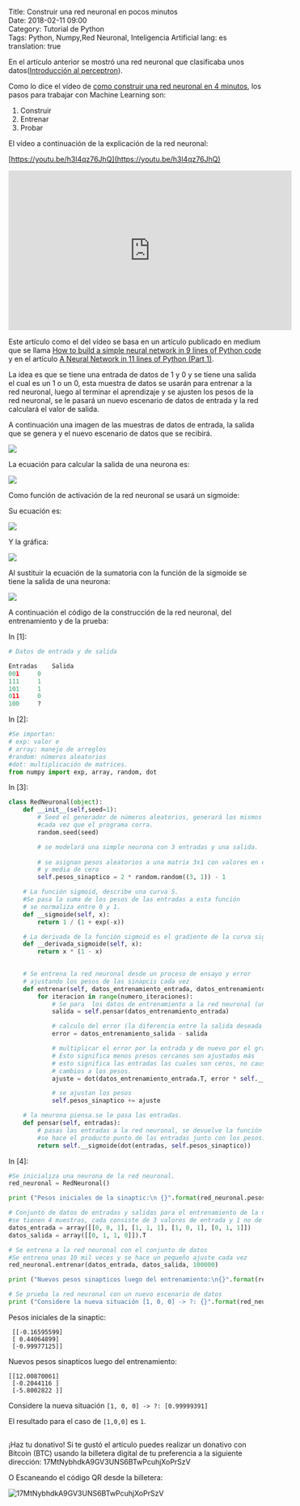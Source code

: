 Title: Construir una red neuronal en pocos minutos  
Date: 2018-02-11 09:00  
Category: Tutorial de Python  
Tags: Python, Numpy,Red Neuronal, Inteligencia Artificial
lang: es  
translation: true

En el artículo anterior se mostró una red neuronal que clasificaba unos datos([Introducción al perceptron](https://www.seraph.to/introduccion-al-perceptron-con-python.html)).

Como lo dice el vídeo de [como construir una red neuronal en 4 minutos](http://www.youtube.com/watch?v=h3l4qz76JhQ&t=2s), los pasos para trabajar con Machine Learning son:

1. Construir
2. Entrenar 
3. Probar



El vídeo a continuación de la explicación de la red neuronal:

[https://youtu.be/h3l4qz76JhQ](https://youtu.be/h3l4qz76JhQ) 

<iframe width="560" height="315" src="https://www.youtube.com/embed/h3l4qz76JhQ" frameborder="0" allow="accelerometer; autoplay; encrypted-media; gyroscope; picture-in-picture" allowfullscreen></iframe>




Este artículo como el del vídeo se basa en un artículo publicado en medium que se llama [How to build a simple neural network in 9 lines of Python code](http://medium.com/technology-invention-and-more/how-to-build-a-simple-neural-network-in-9-lines-of-python-code-cc8f23647ca1) y en el artículo [A Neural Network in 11 lines of Python (Part 1)](http://iamtrask.github.io/2015/07/12/basic-python-network/).

La idea es que se tiene una entrada de datos de 1 y 0 y se tiene una salida el cual es un 1 o un 0,  esta muestra de datos se usarán para entrenar a la red neuronal, luego al terminar el aprendizaje y se ajusten los pesos de la red neuronal, se le pasará un nuevo escenario de datos de entrada y la red calculará el valor de salida.

A continuación una imagen de las muestras de datos de entrada, la salida que se genera y el nuevo escenario de datos que se recibirá.

![](./images/construirunaredneuronalenpocosminutos-1.png) 

La ecuación para calcular la salida de una neurona es:  

![](./images/construirunaredneuronalenpocosminutos-2.png) 

Como función  de activación de la red neuronal se usará un sigmoide:

Su ecuación es:

![](./images/construirunaredneuronalenpocosminutos-3.png) 

Y la gráfica:

![](./images/construirunaredneuronalenpocosminutos-4.png) 

Al sustituir la ecuación de la sumatoria con la función de la sigmoide se tiene la salida de una neurona:

![](./images/construirunaredneuronalenpocosminutos-5.png) 

A continuación el código de la construcción de la red neuronal, del entrenamiento y de la prueba:


In [1]:
```python
# Datos de entrada y de salida

Entradas 	Salida
001 	0
111 	1
101 	1
011 	0
100 	?
```
In [2]:
```python
#Se importan:
# exp: valor e
# array: manejo de arreglos
#random: números aleatorios
#dot: multiplicación de matrices.
from numpy import exp, array, random, dot
```
In [3]:
```python
class RedNeuronal(object):
    def __init__(self,seed=1):
        # Seed el generador de números aleatorios, generará los mismos números
        #cada vez que el programa corra.
        random.seed(seed)

        # se modelará una simple neurona con 3 entradas y una salida.
        
        # se asignan pesos aleatorios a una matrix 3x1 con valores en el rango de -1 a 1
        # y media de cero
        self.pesos_sinaptico = 2 * random.random((3, 1)) - 1

    # La función sigmoid, describe una curva S.
    #Se pasa la suma de los pesos de las entradas a esta función
    # se normaliza entre 0 y 1.
    def __sigmoide(self, x):
        return 1 / (1 + exp(-x))

    # La derivada de la función sigmoid es el gradiente de la curva sigmoide
    def __derivada_sigmoide(self, x):
        return x * (1 - x)
    

    # Se entrena la red neuronal desde un proceso de ensayo y error
    # ajustando los pesos de las sinapcis cada vez
    def entrenar(self, datos_entrenamiento_entrada, datos_entrenamiento_salida, numero_iteraciones):
        for iteracion in range(numero_iteraciones):
            # Se para  los datos de entrenamiento a la red neuronal (una neurona)
            salida = self.pensar(datos_entrenamiento_entrada)

            # calculo del error (la diferencia entre la salida deseada y la que se predice
            error = datos_entrenamiento_salida - salida

            # multiplicar el error por la entrada y de nuevo por el gradiente de la curva sigmoide
            # Esto significa menos presos cercanos son ajustados más
            # esto significa las entradas las cuales son ceros, no causan
            # cambios a los pesos.
            ajuste = dot(datos_entrenamiento_entrada.T, error * self.__derivada_sigmoide(salida))

            # se ajustan los pesos
            self.pesos_sinaptico += ajuste

    # la neurona piensa.se le pasa las entradas.
    def pensar(self, entradas):
        # pasas las entradas a la red neuronal, se devuelve la función de activación(sigmoide)
        #se hace el producto punto de las entradas junto con los pesos.
        return self.__sigmoide(dot(entradas, self.pesos_sinaptico))
```
In [4]:
```python
#Se inicializa una neurona de la red neuronal.
red_neuronal = RedNeuronal()

print ("Pesos iniciales de la sinaptic:\n {}".format(red_neuronal.pesos_sinaptico))

# Conjunto de datos de entradas y salidas para el entrenamiento de la neurona.
#se tienen 4 muestras, cada consiste de 3 valores de entrada y 1 no de salida
datos_entrada = array([[0, 0, 1], [1, 1, 1], [1, 0, 1], [0, 1, 1]])
datos_salida = array([[0, 1, 1, 0]]).T

# Se entrena a la red neuronal con el conjunto de datos
#Se entrena unas 10 mil veces y se hace un pequeño ajuste cada vez
red_neuronal.entrenar(datos_entrada, datos_salida, 100000)

print ("Nuevos pesos sinapticos luego del entrenamiento:\n{}".format(red_neuronal.pesos_sinaptico))

# Se prueba la red neuronal con un nuevo escenario de datos
print ("Considere la nueva situación [1, 0, 0] -> ?: {}".format(red_neuronal.pensar(array([1, 0, 0]))))
```
Pesos iniciales de la sinaptic:  
```
 [[-0.16595599]
 [ 0.44064899]
 [-0.99977125]]
```
Nuevos pesos sinapticos luego del entrenamiento:  
```
[[12.00870061]
 [-0.2044116 ]
 [-5.8002822 ]]
```
Considere la nueva situación `[1, 0, 0] -> ?: [0.99999391]`

El resultado para el caso de `[1,0,0]` es `1`.

##  ##
¡Haz tu donativo!
Si te gustó el artículo puedes realizar un donativo con Bitcoin (BTC)
usando la billetera digital de tu preferencia a la siguiente
dirección: 17MtNybhdkA9GV3UNS6BTwPcuhjXoPrSzV

O Escaneando el código QR desde la billetera:

![17MtNybhdkA9GV3UNS6BTwPcuhjXoPrSzV](./images/17MtNybhdkA9GV3UNS6BTwPcuhjXoPrSzV.png)
